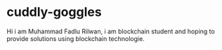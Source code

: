# cuddly-goggles
 Hi i am Muhammad Fadlu Rilwan, i am blockchain student and hoping to provide solutions using blockchain technologie.
